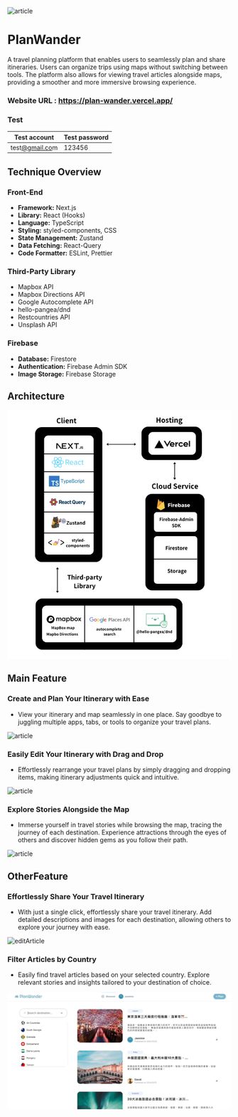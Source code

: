 ![article](/images/landing.png)

# PlanWander

A travel planning platform that enables users to seamlessly plan and share itineraries. Users can organize trips using maps without switching between tools. The platform also allows for viewing travel articles alongside maps, providing a smoother and more immersive browsing experience.

### Website URL : https://plan-wander.vercel.app/

### Test

| Test account                              | Test password |
| ----------------------------------------- | ------------- |
| test[@gmail.co](mailto:Alanna@gmail.com)m | 123456        |

## **Technique Overview**

### Front-End

- **Framework:** Next.js
- **Library:** React (Hooks)
- **Language:** TypeScript
- **Styling:** styled-components, CSS
- **State Management:** Zustand
- **Data Fetching:** React-Query
- **Code Formatter:** ESLint, Prettier

### Third-Party Library

- Mapbox API
- Mapbox Directions API
- Google Autocomplete API
- hello-pangea/dnd
- Restcountries API
- Unsplash API

### Firebase
- **Database:** Firestore
- **Authentication:** Firebase Admin SDK
- **Image Storage:** Firebase Storage

## **Architecture**

![article](/images/architecture.png)

## Main Feature

### Create and Plan Your Itinerary with Ease

- View your itinerary and map seamlessly in one place. Say goodbye to juggling multiple apps, tabs, or tools to organize your travel plans.

![article](/images/demo_search.gif)

### **Easily Edit Your Itinerary with Drag and Drop**

- Effortlessly rearrange your travel plans by simply dragging and dropping items, making itinerary adjustments quick and intuitive.

![article](/images/demo_drag.gif)

### **Explore Stories Alongside the Map**

- Immerse yourself in travel stories while browsing the map, tracing the journey of each destination. Experience attractions through the eyes of others and discover hidden gems as you follow their path.

![article](/images/demo_article.gif)

## OtherFeature

### Effortlessly Share Your Travel Itinerary

- With just a single click, effortlessly share your travel itinerary. Add detailed descriptions and images for each destination, allowing others to explore your journey with ease.

![editArticle](/images/demo_editArticle.gif)

### **Filter Articles by Country**

- Easily find travel articles based on your selected country. Explore relevant stories and insights tailored to your destination of choice.

![filter](/images/demo_filter.gif)
